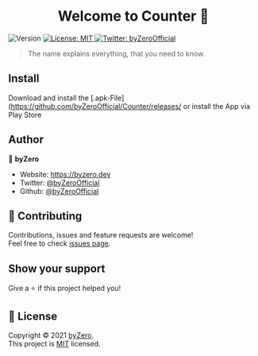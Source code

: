 <h1 align="center">Welcome to Counter 👋</h1>
<p>
  <img alt="Version" src="https://img.shields.io/badge/version-v1.0-blue.svg?cacheSeconds=2592000" />
  <a href="https://github.com/byZeroOfficial/Counter/blob/main/LICENSE" target="_blank">
    <img alt="License: MIT" src="https://img.shields.io/badge/License-MIT-yellow.svg" />
  </a>
  <a href="https://twitter.com/byZeroOfficial" target="_blank">
    <img alt="Twitter: byZeroOfficial" src="https://img.shields.io/twitter/follow/byZeroOfficial.svg?style=social" />
  </a>
</p>

> The name explains everything, that you need to know.

## Install

Download and install the [.apk-File](https://github.com/byZeroOfficial/Counter/releases/ or install the App via Play Store

## Author

👤 **byZero**

* Website: https://byzero.dev
* Twitter: [@byZeroOfficial](https://twitter.com/byZeroOfficial)
* Github: [@byZeroOfficial](https://github.com/byZeroOfficial)

## 🤝 Contributing

Contributions, issues and feature requests are welcome!<br />Feel free to check [issues page](https://github.com/byZeroOfficial/Counter/issues). 

## Show your support

Give a ⭐️ if this project helped you!

## 📝 License

Copyright © 2021 [byZero](https://github.com/byZeroOfficial).<br />
This project is [MIT](https://github.com/byZeroOfficial/Counter/blob/main/LICENSE) licensed.
